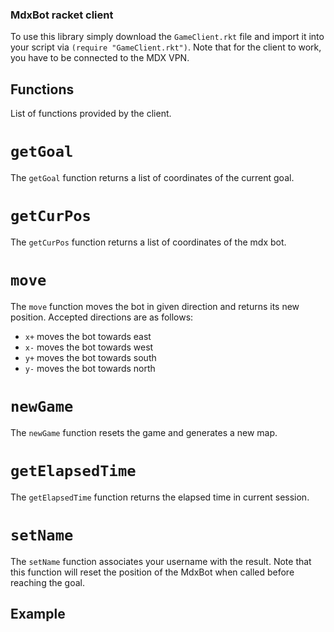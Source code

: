 ### MdxBot racket client

To use this library simply download the `GameClient.rkt` file and import it into your script via `(require "GameClient.rkt")`. Note that for the client to work, you have to be connected to the MDX VPN.

## Functions

List of functions provided by the client.

# `getGoal`

The `getGoal` function returns a list of coordinates of the current goal.

# `getCurPos`

The `getCurPos` function returns a list of coordinates of the mdx bot.
  
# `move`

The `move` function moves the bot in given direction and returns its new position. Accepted directions are as follows:
- `x+` moves the bot towards east
- `x-` moves the bot towards west
- `y+` moves the bot towards south
- `y-` moves the bot towards north

# `newGame`

The `newGame` function resets the game and generates a new map.

# `getElapsedTime`

The `getElapsedTime` function returns the elapsed time in current session.
 
# `setName`

The `setName` function associates your username with the result. Note that this function will reset the position of the MdxBot when called before reaching the goal.

## Example


